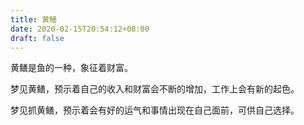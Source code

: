```yaml
---
title: 黄鳝
date: 2020-02-15T20:54:12+08:00
draft: false
---
```


黄鳝是鱼的一种，象征着财富。<br>


梦见黄鳝，预示着自己的收入和财富会不断的增加，工作上会有新的起色。<br>


梦见抓黄鳝，预示着会有好的运气和事情出现在自己面前，可供自己选择。<br>
